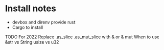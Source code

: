 # Install notes

* devbox and direnv provide rust
* Cargo to install

TODO For 2022
Replace .as_slice .as_mut_slice with & or & mut
When to use &str vs String
usize vs u32
